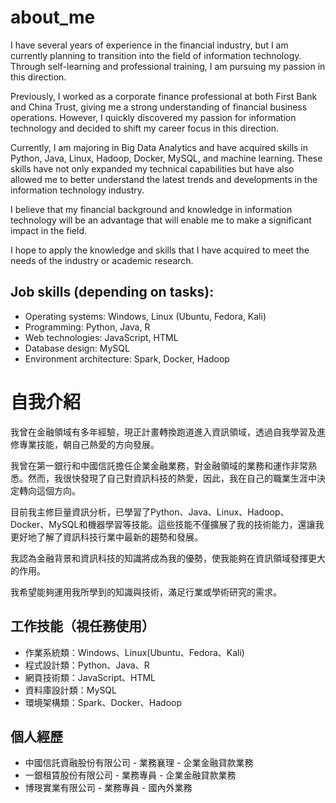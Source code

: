 # about_me

I have several years of experience in the financial industry, but I am currently planning to transition into the field of information technology. Through self-learning and professional training, I am pursuing my passion in this direction.

Previously, I worked as a corporate finance professional at both First Bank and China Trust, giving me a strong understanding of financial business operations. However, I quickly discovered my passion for information technology and decided to shift my career focus in this direction.

Currently, I am majoring in Big Data Analytics and have acquired skills in Python, Java, Linux, Hadoop, Docker, MySQL, and machine learning. These skills have not only expanded my technical capabilities but have also allowed me to better understand the latest trends and developments in the information technology industry.

I believe that my financial background and knowledge in information technology will be an advantage that will enable me to make a significant impact in the field.

I hope to apply the knowledge and skills that I have acquired to meet the needs of the industry or academic research.


## Job skills (depending on tasks):
- Operating systems: Windows, Linux (Ubuntu, Fedora, Kali)
- Programming: Python, Java, R
- Web technologies: JavaScript, HTML
- Database design: MySQL
- Environment architecture: Spark, Docker, Hadoop


# 自我介紹

我曾在金融領域有多年經驗，現正計畫轉換跑道進入資訊領域，透過自我學習及進修專業技能，朝自己熱愛的方向發展。

我曾在第一銀行和中國信託擔任企業金融業務，對金融領域的業務和運作非常熟悉。然而，我很快發現了自己對資訊科技的熱愛，因此，我在自己的職業生涯中決定轉向這個方向。

目前我主修巨量資訊分析，已學習了Python、Java、Linux、Hadoop、Docker、MySQL和機器學習等技能。這些技能不僅擴展了我的技術能力，還讓我更好地了解了資訊科技行業中最新的趨勢和發展。

我認為金融背景和資訊科技的知識將成為我的優勢，使我能夠在資訊領域發揮更大的作用。

我希望能夠運用我所學到的知識與技術，滿足行業或學術研究的需求。


## 工作技能（視任務使用）
- 作業系統類：Windows、Linux(Ubuntu、Fedora、Kali)
- 程式設計類：Python、Java、R
- 網頁技術類：JavaScript、HTML
- 資料庫設計類：MySQL
- 環境架構類：Spark、Docker、Hadoop

## 個人經歷
- 中國信託資融股份有限公司 - 業務襄理 - 企業金融貸款業務
- 一銀租賃股份有限公司 - 業務專員 - 企業金融貸款業務
- 博琝實業有限公司 - 業務專員 - 國內外業務
